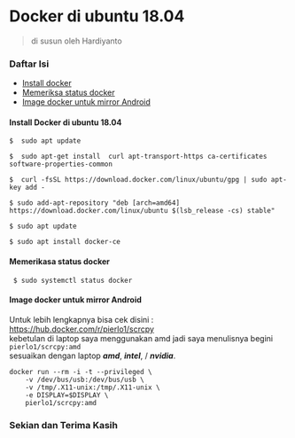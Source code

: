# Docker di ubuntu 18.04
> di susun oleh Hardiyanto
### Daftar Isi
* [Install docker](#install-docker-di-ubuntu-1804)
* [Memeriksa status docker](#memerikasa-status-docker)
* [Image docker untuk mirror Android](#image-docker-untuk-mirror-android)

#### Install Docker di ubuntu 18.04
```
$  sudo apt update 
```
```
$  sudo apt-get install  curl apt-transport-https ca-certificates software-properties-common 
```
```
$  curl -fsSL https://download.docker.com/linux/ubuntu/gpg | sudo apt-key add -
```
```
$ sudo add-apt-repository "deb [arch=amd64] https://download.docker.com/linux/ubuntu $(lsb_release -cs) stable" 
```
```
$ sudo apt update
```
```
$ sudo apt install docker-ce 
```

#### Memerikasa status docker
```
 $ sudo systemctl status docker
```

#### Image docker untuk mirror Android

Untuk lebih lengkapnya bisa cek disini :<br>
https://hub.docker.com/r/pierlo1/scrcpy<br>
kebetulan di laptop saya menggunakan amd jadi saya menulisnya begini ```pierlo1/scrcpy:amd```<br>
sesuaikan dengan laptop ***amd***, ***intel***, / ***nvidia***.

```
docker run --rm -i -t --privileged \
    -v /dev/bus/usb:/dev/bus/usb \
    -v /tmp/.X11-unix:/tmp/.X11-unix \
    -e DISPLAY=$DISPLAY \
    pierlo1/scrcpy:amd
```

### Sekian dan Terima Kasih
